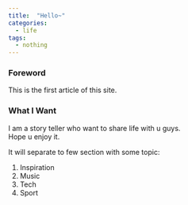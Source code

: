 ```yaml
---
title:  "Hello~"
categories: 
  - life
tags:
  - nothing
---
```


### Foreword    

This is the first article of this site.   

### What I Want   

I am a story teller who want to share life with u guys.   
Hope u enjoy it.    

It will separate to few section with some topic:    
1. Inspiration     
2. Music    
3. Tech   
4. Sport
